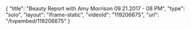 {
    "title": "Beauty Report with Amy Morrison 09.21.2017 - 08 PM",
    "type": "solo",
    "layout": "iframe-static",
    "videoId": "119206675",
    "url": "\/tvpembed\/119206675"
}